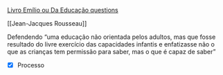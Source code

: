[Livro Emílio ou Da Educação questions](Livro%20Em%C3%ADlio%20ou%20Da%20Educa%C3%A7%C3%A3o%20questions.md)

[[Jean-Jacques Rousseau]]

Defendendo “uma educação não orientada pelos adultos, mas que fosse resultado do livre exercício das capacidades infantis e enfatizasse não o que as crianças tem permissão para saber, mas o que é capaz de saber” 

- [x] Processo